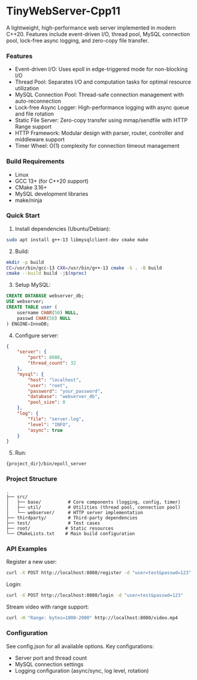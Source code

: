 # TinyWebServer-Cpp11

A lightweight, high-performance web server implemented in modern C++20. Features include event-driven I/O, thread pool, MySQL connection pool, lock-free async logging, and zero-copy file transfer.

### Features
* Event-driven I/O: Uses epoll in edge-triggered mode for non-blocking I/O
* Thread Pool: Separates I/O and computation tasks for optimal resource utilization
* MySQL Connection Pool: Thread-safe connection management with auto-reconnection
* Lock-free Async Logger: High-performance logging with async queue and file rotation
* Static File Server: Zero-copy transfer using mmap/sendfile with HTTP Range support
* HTTP Framework: Modular design with parser, router, controller and middleware support
* Timer Wheel: O(1) complexity for connection timeout management

### Build Requirements
* Linux
* GCC 13+ (for C++20 support)
* CMake 3.16+
* MySQL development libraries
* make/ninja
### Quick Start
1. Install dependencies (Ubuntu/Debian):
```bash
sudo apt install g++-13 libmysqlclient-dev cmake make
```
2. Build:
```bash
mkdir -p build
CC=/usr/bin/gcc-13 CXX=/usr/bin/g++-13 cmake -S . -B build
cmake --build build -j$(nproc)
```
3. Setup MySQL:
```sql
CREATE DATABASE webserver_db;
USE webserver;
CREATE TABLE user (
    username CHAR(50) NULL,
    passwd CHAR(50) NULL
) ENGINE=InnoDB;
```
4. Configure server:
``` json
{
    "server": {
        "port": 8080,
        "thread_count": 32
    },
    "mysql": {
        "host": "localhost",
        "user": "root",
        "password": "your_password",
        "database": "webserver_db",
        "pool_size": 8
    },
    "log": {
        "file": "server.log",
        "level": "INFO",
        "async": true
    }
}
```
5. Run:
```
{project_dir}/bin/epoll_server
```

### Project Structure

```
.
├── src/
│   ├── base/          # Core components (logging, config, timer)
│   ├── util/          # Utilities (thread pool, connection pool)
│   └── webserver/     # HTTP server implementation
├── thirdparty/        # Third-party dependencies
├── test/              # Test cases
├── root/             # Static resources
└── CMakeLists.txt    # Main build configuration
```

### API Examples
Register a new user:
```bash
curl -X POST http://localhost:8080/register -d "user=test&passwd=123"
```

Login:
```bash
curl -X POST http://localhost:8080/login -d "user=test&passwd=123"
```

Stream video with range support:
```bash
curl -H "Range: bytes=1000-2000" http://localhost:8080/video.mp4
```

### Configuration
See config.json for all available options. Key configurations:
* Server port and thread count
* MySQL connection settings
* Logging configuration (async/sync, log level, rotation)